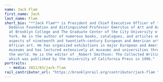 ```yaml
---
name: Jack Flam
first_name: Jack
last_name: Flam
short_bio: "**Jack Flam** is President and Chief Executive Officer of the
  Dedalus Foundation and distinguished Professor Emeritus of Art and Art History
  at Brooklyn College and The Graduate Center of the City University of New
  York. He is the author of numerous books, catalogues, and articles on various
  aspects of nineteenth and twentieth-century European and American art, and on
  African art. He has organized exhibitions in major European and American
  museums and has lectured extensively at museums and universities throughout
  the world. He is the editor of _Robert Smithson: The Collected Writings_,
  which was published by the University of California Press in 1996."
portraits:
  - media: 2021/03/jack-flam
rail_contributor_url: "https://brooklynrail.org/contributor/jack-flam "
---
```

